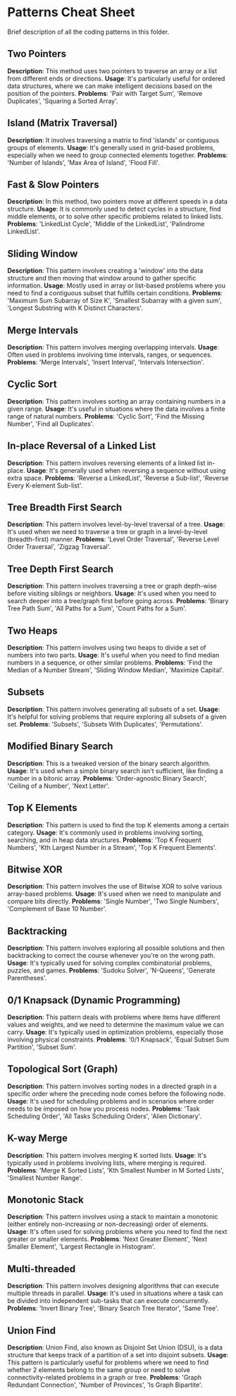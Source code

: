 # Patterns Cheat Sheet

Brief description of all the coding patterns in this folder.

## Two Pointers

**Description**: This method uses two pointers to traverse an array or a list from different ends or directions.
**Usage**: It's particularly useful for ordered data structures, where we can make intelligent decisions based on the position of the pointers.
**Problems**: 'Pair with Target Sum', 'Remove Duplicates', 'Squaring a Sorted Array'.

## Island (Matrix Traversal)

**Description**: It involves traversing a matrix to find 'islands' or contiguous groups of elements.
**Usage**: It's generally used in grid-based problems, especially when we need to group connected elements together.
**Problems**: 'Number of Islands', 'Max Area of Island', 'Flood Fill'.

## Fast & Slow Pointers

**Description**: In this method, two pointers move at different speeds in a data structure.
**Usage**: It is commonly used to detect cycles in a structure, find middle elements, or to solve other specific problems related to linked lists.
**Problems**: 'LinkedList Cycle', 'Middle of the LinkedList', 'Palindrome LinkedList'.

## Sliding Window

**Description**: This pattern involves creating a 'window' into the data structure and then moving that window around to gather specific information.
**Usage**: Mostly used in array or list-based problems where you need to find a contiguous subset that fulfills certain conditions.
**Problems**: 'Maximum Sum Subarray of Size K', 'Smallest Subarray with a given sum', 'Longest Substring with K Distinct Characters'.

## Merge Intervals

**Description**: This pattern involves merging overlapping intervals.
**Usage**: Often used in problems involving time intervals, ranges, or sequences.
**Problems**: 'Merge Intervals', 'Insert Interval', 'Intervals Intersection'.

## Cyclic Sort

**Description**: This pattern involves sorting an array containing numbers in a given range.
**Usage**: It's useful in situations where the data involves a finite range of natural numbers.
**Problems**: 'Cyclic Sort', 'Find the Missing Number', 'Find all Duplicates'.

## In-place Reversal of a Linked List

**Description**: This pattern involves reversing elements of a linked list in-place.
**Usage**: It's generally used when reversing a sequence without using extra space.
**Problems**: 'Reverse a LinkedList', 'Reverse a Sub-list', 'Reverse Every K-element Sub-list'.

## Tree Breadth First Search

**Description**: This pattern involves level-by-level traversal of a tree.
**Usage**: It's used when we need to traverse a tree or graph in a level-by-level (breadth-first) manner.
**Problems**: 'Level Order Traversal', 'Reverse Level Order Traversal', 'Zigzag Traversal'.

## Tree Depth First Search

**Description**: This pattern involves traversing a tree or graph depth-wise before visiting siblings or neighbors.
**Usage**: It's used when you need to search deeper into a tree/graph first before going across.
**Problems**: 'Binary Tree Path Sum', 'All Paths for a Sum', 'Count Paths for a Sum'.

## Two Heaps

**Description**: This pattern involves using two heaps to divide a set of numbers into two parts.
**Usage**: It's useful when you need to find median numbers in a sequence, or other similar problems.
**Problems**: 'Find the Median of a Number Stream', 'Sliding Window Median', 'Maximize Capital'.

## Subsets

**Description**: This pattern involves generating all subsets of a set.
**Usage**: It's helpful for solving problems that require exploring all subsets of a given set.
**Problems**: 'Subsets', 'Subsets With Duplicates', 'Permutations'.

## Modified Binary Search

**Description**: This is a tweaked version of the binary search algorithm.
**Usage**: It's used when a simple binary search isn't sufficient, like finding a number in a bitonic array.
**Problems**: 'Order-agnostic Binary Search', 'Ceiling of a Number', 'Next Letter'.

## Top K Elements

**Description**: This pattern is used to find the top K elements among a certain category.
**Usage**: It's commonly used in problems involving sorting, searching, and in heap data structures.
**Problems**: 'Top K Frequent Numbers', 'Kth Largest Number in a Stream', 'Top K Frequent Elements'.

## Bitwise XOR

**Description**: This pattern involves the use of Bitwise XOR to solve various array-based problems.
**Usage**: It's used when we need to manipulate and compare bits directly.
**Problems**: 'Single Number', 'Two Single Numbers', 'Complement of Base 10 Number'.

## Backtracking

**Description**: This pattern involves exploring all possible solutions and then backtracking to correct the course whenever you're on the wrong path.
**Usage**: It's typically used for solving complex combinatorial problems, puzzles, and games.
**Problems**: 'Sudoku Solver', 'N-Queens', 'Generate Parentheses'.

## 0/1 Knapsack (Dynamic Programming)

**Description**: This pattern deals with problems where items have different values and weights, and we need to determine the maximum value we can carry.
**Usage**: It's typically used in optimization problems, especially those involving physical constraints.
**Problems**: '0/1 Knapsack', 'Equal Subset Sum Partition', 'Subset Sum'.

## Topological Sort (Graph)

**Description**: This pattern involves sorting nodes in a directed graph in a specific order where the preceding node comes before the following node.
**Usage**: It's used for scheduling problems and in scenarios where order needs to be imposed on how you process nodes.
**Problems**: 'Task Scheduling Order', 'All Tasks Scheduling Orders', 'Alien Dictionary'.

## K-way Merge

**Description**: This pattern involves merging K sorted lists.
**Usage**: It's typically used in problems involving lists, where merging is required.
**Problems**: 'Merge K Sorted Lists', 'Kth Smallest Number in M Sorted Lists', 'Smallest Number Range'.

## Monotonic Stack

**Description**: This pattern involves using a stack to maintain a monotonic (either entirely non-increasing or non-decreasing) order of elements.
**Usage**: It's often used for solving problems where you need to find the next greater or smaller elements.
**Problems**: 'Next Greater Element', 'Next Smaller Element', 'Largest Rectangle in Histogram'.

## Multi-threaded

**Description**: This pattern involves designing algorithms that can execute multiple threads in parallel.
**Usage**: It's used in situations where a task can be divided into independent sub-tasks that can execute concurrently.
**Problems**: 'Invert Binary Tree', 'Binary Search Tree Iterator', 'Same Tree'.

## Union Find

**Description**: Union Find, also known as Disjoint Set Union (DSU), is a data structure that keeps track of a partition of a set into disjoint subsets.
**Usage**: This pattern is particularly useful for problems where we need to find whether 2 elements belong to the same group or need to solve connectivity-related problems in a graph or tree.
**Problems**: 'Graph Redundant Connection', 'Number of Provinces', 'Is Graph Bipartite'.